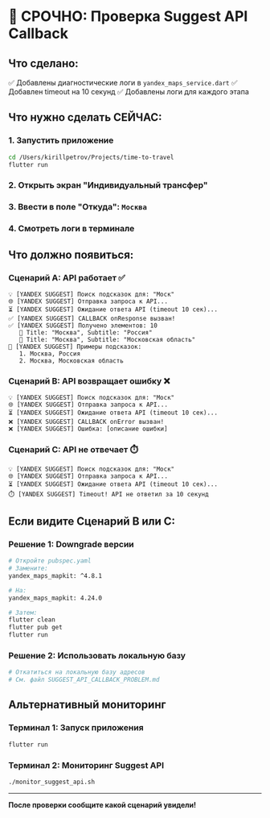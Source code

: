 # 🚨 СРОЧНО: Проверка Suggest API Callback

## Что сделано:
✅ Добавлены диагностические логи в `yandex_maps_service.dart`
✅ Добавлен timeout на 10 секунд
✅ Добавлены логи для каждого этапа

## Что нужно сделать СЕЙЧАС:

### 1. Запустить приложение
```bash
cd /Users/kirillpetrov/Projects/time-to-travel
flutter run
```

### 2. Открыть экран "Индивидуальный трансфер"

### 3. Ввести в поле "Откуда": `Москва`

### 4. Смотреть логи в терминале

## Что должно появиться:

### Сценарий A: API работает ✅
```
💡 [YANDEX SUGGEST] Поиск подсказок для: "Моск"
🌐 [YANDEX SUGGEST] Отправка запроса к API...
⏳ [YANDEX SUGGEST] Ожидание ответа API (timeout 10 сек)...
✅ [YANDEX SUGGEST] CALLBACK onResponse вызван!
✅ [YANDEX SUGGEST] Получено элементов: 10
   📍 Title: "Москва", Subtitle: "Россия"
   📍 Title: "Москва", Subtitle: "Московская область"
📝 [YANDEX SUGGEST] Примеры подсказок:
   1. Москва, Россия
   2. Москва, Московская область
```

### Сценарий B: API возвращает ошибку ❌
```
💡 [YANDEX SUGGEST] Поиск подсказок для: "Моск"
🌐 [YANDEX SUGGEST] Отправка запроса к API...
⏳ [YANDEX SUGGEST] Ожидание ответа API (timeout 10 сек)...
❌ [YANDEX SUGGEST] CALLBACK onError вызван!
❌ [YANDEX SUGGEST] Ошибка: [описание ошибки]
```

### Сценарий C: API не отвечает ⏱️
```
💡 [YANDEX SUGGEST] Поиск подсказок для: "Моск"
🌐 [YANDEX SUGGEST] Отправка запроса к API...
⏳ [YANDEX SUGGEST] Ожидание ответа API (timeout 10 сек)...
⏱️ [YANDEX SUGGEST] Timeout! API не ответил за 10 секунд
```

## Если видите Сценарий B или C:

### Решение 1: Downgrade версии
```bash
# Откройте pubspec.yaml
# Замените:
yandex_maps_mapkit: ^4.8.1

# На:
yandex_maps_mapkit: 4.24.0

# Затем:
flutter clean
flutter pub get
flutter run
```

### Решение 2: Использовать локальную базу
```bash
# Откатиться на локальную базу адресов
# См. файл SUGGEST_API_CALLBACK_PROBLEM.md
```

## Альтернативный мониторинг

### Терминал 1: Запуск приложения
```bash
flutter run
```

### Терминал 2: Мониторинг Suggest API
```bash
./monitor_suggest_api.sh
```

---

**После проверки сообщите какой сценарий увидели!**
